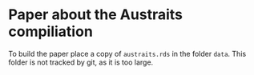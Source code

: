 # Paper about the Austraits compiliation

To build the paper place a copy of `austraits.rds` in the folder `data`. This folder is not tracked by git, as it is too large. 

